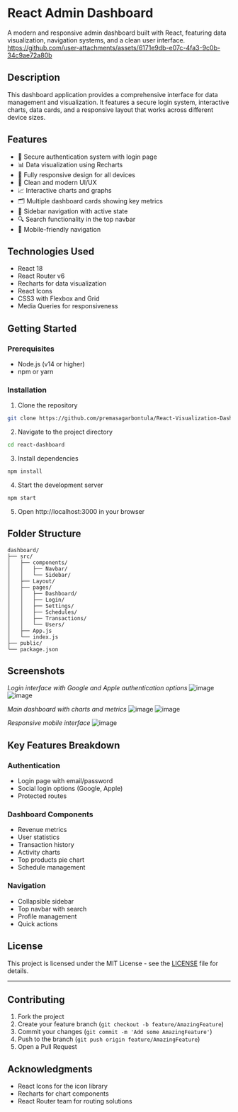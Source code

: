 # React Admin Dashboard

A modern and responsive admin dashboard built with React, featuring data visualization, navigation systems, and a clean user interface.
https://github.com/user-attachments/assets/6171e9db-e07c-4fa3-9c0b-34c9ae72a80b

## Description

This dashboard application provides a comprehensive interface for data management and visualization. It features a secure login system, interactive charts, data cards, and a responsive layout that works across different device sizes.

## Features

- 🔐 Secure authentication system with login page
- 📊 Data visualization using Recharts
- 📱 Fully responsive design for all devices
- 🎨 Clean and modern UI/UX
- 📈 Interactive charts and graphs
- 🗂️ Multiple dashboard cards showing key metrics
- 🧭 Sidebar navigation with active state
- 🔍 Search functionality in the top navbar
- 📱 Mobile-friendly navigation

## Technologies Used

- React 18
- React Router v6
- Recharts for data visualization
- React Icons
- CSS3 with Flexbox and Grid
- Media Queries for responsiveness

## Getting Started

### Prerequisites

- Node.js (v14 or higher)
- npm or yarn

### Installation

1. Clone the repository

```bash
git clone https://github.com/premasagarbontula/React-Visualization-Dashboard
```

2. Navigate to the project directory

```bash
cd react-dashboard
```

3. Install dependencies

```bash
npm install
```

4. Start the development server

```bash
npm start
```

5. Open http://localhost:3000 in your browser

## Folder Structure

```
dashboard/
├── src/
│   ├── components/
│   │   ├── Navbar/
│   │   └── Sidebar/
│   ├── Layout/
│   ├── pages/
│   │   ├── Dashboard/
│   │   ├── Login/
│   │   ├── Settings/
│   │   ├── Schedules/
│   │   ├── Transactions/
│   │   └── Users/
│   ├── App.js
│   └── index.js
├── public/
└── package.json
```

## Screenshots

_Login interface with Google and Apple authentication options_
![image](https://github.com/user-attachments/assets/99983990-a2e9-4f79-9771-7398a23d5b00)
![image](https://github.com/user-attachments/assets/a240ecba-0413-4f17-8d06-d1544af2db07)


_Main dashboard with charts and metrics_
![image](https://github.com/user-attachments/assets/39ede539-eb3d-4f68-86cb-3b451c3aa234)
![image](https://github.com/user-attachments/assets/34b6e840-56ba-4df2-a812-d67c46c6f869)


_Responsive mobile interface_
![image](https://github.com/user-attachments/assets/9a12858e-2c09-40c4-b98c-940f962abbf0)

## Key Features Breakdown

### Authentication

- Login page with email/password
- Social login options (Google, Apple)
- Protected routes

### Dashboard Components

- Revenue metrics
- User statistics
- Transaction history
- Activity charts
- Top products pie chart
- Schedule management

### Navigation

- Collapsible sidebar
- Top navbar with search
- Profile management
- Quick actions

## License

This project is licensed under the MIT License - see the [LICENSE](LICENSE) file for details.

---

## Contributing

1. Fork the project
2. Create your feature branch (`git checkout -b feature/AmazingFeature`)
3. Commit your changes (`git commit -m 'Add some AmazingFeature'`)
4. Push to the branch (`git push origin feature/AmazingFeature`)
5. Open a Pull Request

## Acknowledgments

- React Icons for the icon library
- Recharts for chart components
- React Router team for routing solutions
